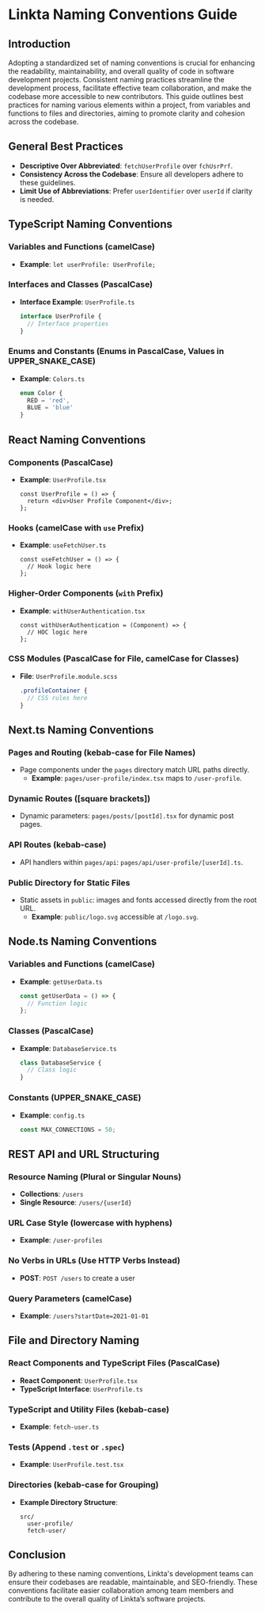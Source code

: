 # Linkta Naming Conventions Guide

## Introduction
Adopting a standardized set of naming conventions is crucial for enhancing the readability, maintainability, and overall quality of code in software development projects. Consistent naming practices streamline the development process, facilitate effective team collaboration, and make the codebase more accessible to new contributors. This guide outlines best practices for naming various elements within a project, from variables and functions to files and directories, aiming to promote clarity and cohesion across the codebase.

## General Best Practices

- **Descriptive Over Abbreviated**: `fetchUserProfile` over `fchUsrPrf`.
- **Consistency Across the Codebase**: Ensure all developers adhere to these guidelines.
- **Limit Use of Abbreviations**: Prefer `userIdentifier` over `userId` if clarity is needed.

## TypeScript Naming Conventions

### Variables and Functions (camelCase)
- **Example**: `let userProfile: UserProfile;`

### Interfaces and Classes (PascalCase)
- **Interface Example**: `UserProfile.ts`
  ```typescript
  interface UserProfile {
    // Interface properties
  }
  ```

### Enums and Constants (Enums in PascalCase, Values in UPPER_SNAKE_CASE)
- **Example**: `Colors.ts`
  ```typescript
  enum Color {
    RED = 'red',
    BLUE = 'blue'
  }
  ```
## React Naming Conventions

### Components (PascalCase)
- **Example**: `UserProfile.tsx`
  ```tsx
  const UserProfile = () => {
    return <div>User Profile Component</div>;
  };
  ```

### Hooks (camelCase with `use` Prefix)
- **Example**: `useFetchUser.ts`
  ```tsx
  const useFetchUser = () => {
    // Hook logic here
  };
  ```

### Higher-Order Components (`with` Prefix)
- **Example**: `withUserAuthentication.tsx`
  ```tsx
  const withUserAuthentication = (Component) => {
    // HOC logic here
  };
  ```

### CSS Modules (PascalCase for File, camelCase for Classes)
- **File**: `UserProfile.module.scss`
  ```scss
  .profileContainer {
    // CSS rules here
  }
  ```

## Next.ts Naming Conventions

### Pages and Routing (kebab-case for File Names)
- Page components under the `pages` directory match URL paths directly.
  - **Example**: `pages/user-profile/index.tsx` maps to `/user-profile`.

### Dynamic Routes ([square brackets])
- Dynamic parameters: `pages/posts/[postId].tsx` for dynamic post pages.

### API Routes (kebab-case)
- API handlers within `pages/api`: `pages/api/user-profile/[userId].ts`.

### Public Directory for Static Files
- Static assets in `public`: images and fonts accessed directly from the root URL.
  - **Example**: `public/logo.svg` accessible at `/logo.svg`.


## Node.ts Naming Conventions

### Variables and Functions (camelCase)
- **Example**: `getUserData.ts`
  ```javascript
  const getUserData = () => {
    // Function logic
  };
  ```

### Classes (PascalCase)
- **Example**: `DatabaseService.ts`
  ```javascript
  class DatabaseService {
    // Class logic
  }
  ```

### Constants (UPPER_SNAKE_CASE)
- **Example**: `config.ts`
  ```javascript
  const MAX_CONNECTIONS = 50;
  ```


## REST API and URL Structuring

### Resource Naming (Plural or Singular Nouns)
- **Collections**: `/users`
- **Single Resource**: `/users/{userId}`

### URL Case Style (lowercase with hyphens)
- **Example**: `/user-profiles`

### No Verbs in URLs (Use HTTP Verbs Instead)
- **POST**: `POST /users` to create a user

### Query Parameters (camelCase)
- **Example**: `/users?startDate=2021-01-01`


## File and Directory Naming

### React Components and TypeScript Files (PascalCase)
- **React Component**: `UserProfile.tsx`
- **TypeScript Interface**: `UserProfile.ts`

### TypeScript and Utility Files (kebab-case)
- **Example**: `fetch-user.ts`

### Tests (Append `.test` or `.spec`)
- **Example**: `UserProfile.test.tsx`

### Directories (kebab-case for Grouping)
- **Example Directory Structure**:
  ```
  src/
    user-profile/
    fetch-user/
  ```

## Conclusion
By adhering to these naming conventions, Linkta's development teams can ensure their codebases are readable, maintainable, and SEO-friendly. These conventions facilitate easier collaboration among team members and contribute to the overall quality of Linkta’s software projects.